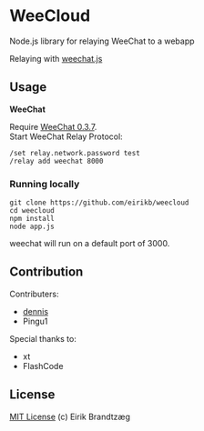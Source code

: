 WeeCloud
========

Node.js library for relaying WeeChat to a webapp

Relaying with [weechat.js](https://github.com/eirikb/weechat.js)

Usage
---

**WeeChat**

Require [WeeChat 0.3.7](http://www.weechat.org/download/).   
Start WeeChat Relay Protocol:  

    /set relay.network.password test
    /relay add weechat 8000

### Running locally

    git clone https://github.com/eirikb/weecloud
    cd weecloud
    npm install
    node app.js

weechat will run on a default port of 3000.

Contribution
---

Contributers:  

*  [dennis](https://github.com/dennisse)
*  Pingu1

Special thanks to:  

*  xt
*  FlashCode


License
---

[MIT License](http://en.wikipedia.org/wiki/MIT_License)
(c) Eirik Brandtzæg
